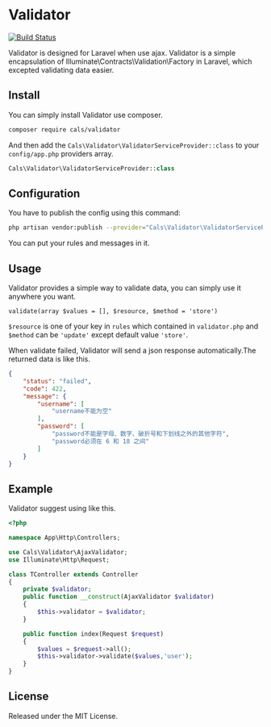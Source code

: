 # Validator

[![Build Status](https://travis-ci.org/Su9Tail/Validator.svg?branch=master)](https://travis-ci.org/Su9Tail/Validator)

Validator is designed for Laravel when use ajax. Validator is a simple encapsulation of Illuminate\Contracts\Validation\Factory in Laravel, which excepted validating data easier.

## Install

You can simply install Validator use composer.

```Bash
composer require cals/validator
```

And then add the `Cals\Validator\ValidatorServiceProvider::class` to your `config/app.php` providers array.

```PHP
Cals\Validator\ValidatorServiceProvider::class
```

## Configuration

You have to publish the config using this command:

```Bash
php artisan vendor:publish --provider="Cals\Validator\ValidatorServiceProvider"
```

You can put your rules and messages in it.

## Usage

Validator provides a simple way to validate data, you can simply use it anywhere you want.

`validate(array $values = [], $resource, $method = 'store')`

`$resource` is one of your key in `rules` which contained in `validator.php` and `$method` can be `'update'` except default value `'store'`.

When validate failed, Validator will send a json response automatically.The returned data is like this.

```JSON
{
    "status": "failed",
    "code": 422,
    "message": {
        "username": [
            "username不能为空"
        ],
        "password": [
            "password不能是字母、数字、破折号和下划线之外的其他字符",
            "password必须在 6 和 18 之间"
        ]
    }
}
```

## Example

Validator suggest using like this.

```PHP
<?php

namespace App\Http\Controllers;

use Cals\Validator\AjaxValidator;
use Illuminate\Http\Request;

class TController extends Controller
{
    private $validator;
    public function __construct(AjaxValidator $validator)
    {
        $this->validator = $validator;
    }

    public function index(Request $request)
    {
        $values = $request->all();
        $this->validator->validate($values,'user');
    }
}

```

## License

Released under the MIT License.